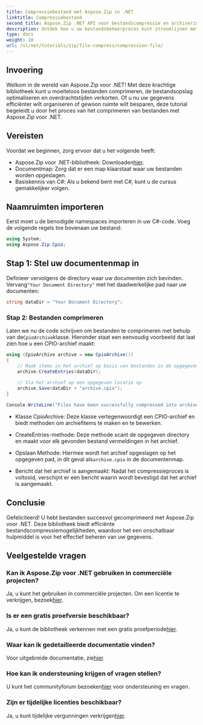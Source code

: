 ```yaml
---
title: Compressiebestand met Aspose.Zip in .NET
linktitle: Compressiebestand
second_title: Aspose.Zip .NET API voor bestandscompressie en archivering
description: Ontdek hoe u uw bestandsbeheerproces kunt stroomlijnen met Aspose.Zip voor .NET. Deze gedetailleerde gids leidt u door de stappen van het comprimeren van bestanden.
type: docs
weight: 10
url: /nl/net/tutorials/zip/file-compress/compression-file/
---
```

## Invoering

Welkom in de wereld van Aspose.Zip voor .NET! Met deze krachtige bibliotheek kunt u moeiteloos bestanden comprimeren, de bestandsopslag optimaliseren en overdrachtstijden verkorten. Of u nu uw gegevens efficiënter wilt organiseren of gewoon ruimte wilt besparen, deze tutorial begeleidt u door het proces van het comprimeren van bestanden met Aspose.Zip voor .NET.

## Vereisten

Voordat we beginnen, zorg ervoor dat u het volgende heeft:

-  Aspose.Zip voor .NET-bibliotheek: Downloaden[hier](https://releases.aspose.com/zip/net/).
- Documentmap: Zorg dat er een map klaarstaat waar uw bestanden worden opgeslagen.
- Basiskennis van C#: Als u bekend bent met C#, kunt u de cursus gemakkelijker volgen.

## Naamruimten importeren

Eerst moet u de benodigde namespaces importeren in uw C#-code. Voeg de volgende regels toe bovenaan uw bestand:

```csharp
using System;
using Aspose.Zip.Cpio;
```

## Stap 1: Stel uw documentenmap in

 Definieer vervolgens de directory waar uw documenten zich bevinden. Vervang`"Your Document Directory"` met het daadwerkelijke pad naar uw documenten:

```csharp
string dataDir = "Your Document Directory";
```

### Stap 2: Bestanden comprimeren

 Laten we nu de code schrijven om bestanden te comprimeren met behulp van de`CpioArchive`klasse. Hieronder staat een eenvoudig voorbeeld dat laat zien hoe u een CPIO-archief maakt:

```csharp
using (CpioArchive archive = new CpioArchive())
{
    // Maak items in het archief op basis van bestanden in de opgegeven directory
    archive.CreateEntries(dataDir);
    
    // Sla het archief op een opgegeven locatie op
    archive.Save(dataDir + "archive.cpio");
}

Console.WriteLine("Files have been successfully compressed into archive.cpio!");
```

- Klasse CpioArchive: Deze klasse vertegenwoordigt een CPIO-archief en biedt methoden om archiefitems te maken en te bewerken.
  
- CreateEntries-methode: Deze methode scant de opgegeven directory en maakt voor elk gevonden bestand vermeldingen in het archief.
  
-  Opslaan Methode: Hiermee wordt het archief opgeslagen op het opgegeven pad, in dit geval als`archive.cpio` in de documentenmap.
  
- Bericht dat het archief is aangemaakt: Nadat het compressieproces is voltooid, verschijnt er een bericht waarin wordt bevestigd dat het archief is aangemaakt.

## Conclusie

Gefeliciteerd! U hebt bestanden succesvol gecomprimeerd met Aspose.Zip voor .NET. Deze bibliotheek biedt efficiënte bestandscompressiemogelijkheden, waardoor het een onschatbaar hulpmiddel is voor het effectief beheren van uw gegevens.

## Veelgestelde vragen

### Kan ik Aspose.Zip voor .NET gebruiken in commerciële projecten?
Ja, u kunt het gebruiken in commerciële projecten. Om een licentie te verkrijgen, bezoek[hier](https://purchase.conholdate.com/buy).

### Is er een gratis proefversie beschikbaar?
 Ja, u kunt de bibliotheek verkennen met een gratis proefperiode[hier](https://releases.aspose.com/).

### Waar kan ik gedetailleerde documentatie vinden?
 Voor uitgebreide documentatie, zie[hier](https://reference.aspose.com/zip/net/).

### Hoe kan ik ondersteuning krijgen of vragen stellen?
 U kunt het communityforum bezoeken[hier](https://forum.aspose.com/c/zip/37) voor ondersteuning en vragen.

### Zijn er tijdelijke licenties beschikbaar?
 Ja, u kunt tijdelijke vergunningen verkrijgen[hier](https://purchase.conholdate.com/temporary-license/).